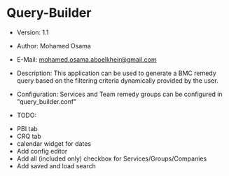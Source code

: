 Query-Builder
=============

* Version: 1.1

* Author: Mohamed Osama

* E-Mail: mohamed.osama.aboelkheir@gmail.com

* Description: This application can be used to generate a BMC remedy query based on the filtering criteria dynamically provided by the user.

* Configuration: Services and Team remedy groups can be configured in "query_builder.conf" 

* TODO:
- PBI tab
- CRQ tab
- calendar widget for dates
- Add config editor
- Add all (included only) checkbox for Services/Groups/Companies
- Add saved and load search

